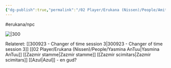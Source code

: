 ```yaml
---
{"dg-publish":true,"permalink":"/02 Player/Erukana (Nissen)/People/Amit AnTuu/"}
---
```


#erukana/npc 

![|300](https://cdn.discordapp.com/attachments/992033334353989702/1157644530552672386/Amit_AnTuu.png?ex=65195bfc&is=65180a7c&hm=d8f0056f24925ea49a77998d67ce64e9082ae5811d8b7e8ebea7a2cfca7fe616&)


Relateret:
[[300923 - Changer of time session 3\|300923 - Changer of time session 3]]
[[02 Player/Erukana (Nissen)/People/Yasmina AnTuu\|Yasmina AnTuu]]
[[Zazmir stamme\|Zazmir stamme]]
[[Zazmir scimitars\|Zazmir scimitars]]
[[Azul\|Azul]] - en gud?